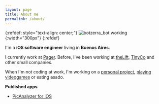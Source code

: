 ```yaml
---
layout: page
title: About me
permalink: /about/
---
```


{:refdef: style="text-align: center;"}
![botzerra_bot working]({{site.url}}/assets/avatar.png){:width="300px"}
{:refdef}

I'm a __iOS software engineer__ living in __Buenos Aires__.

I currently work at [Pager](http://www.pager.com). Before, I've been working at [theLift](http://thelift.net), [TinyCo](http://www.tinyco.com) and other small companies.

When I'm not coding at work, I'm working on a [personal project](http://www.github.com/betzerra), [playing videogames](https://www.instagram.com/p/BE1UOmBSlM0/?taken-by=betzerra) or eating asado.

__Published apps__

- [PicAnalyzer for iOS](http://www.picanalyzer.com)
